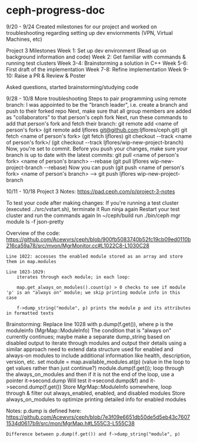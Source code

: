 # ceph-progress-doc

9/20 - 9/24
Created milestones for our project and worked on troubleshooting regarding setting up dev enviornments (VPN, Virtual Machines, etc)

Project 3 Milestones
Week 1: Set up dev environment (Read up on background information and code)
Week 2: Get familiar with commands & running test clusters
Week 3-4: Brainstorming a solution in C++
Week 5-6: First draft of the implementation
Week 7-8: Refine implementation
Week 9-10: Raise a PR & Review & Poster

Asked questions, started brainstorming/studying code

9/28 - 10/8
More troubleshooting
Steps to pair programming using remote branch:
  I was appointed to be the "branch leader", i.e. create a branch and push to their forked repo
  Next, make sure that all group members are added as "collaborators" to that person's ceph fork
  Next, run these commands to add that person's fork and fetch their branch:
  git remote add <name of person's fork> <url to their fork> (git remote add ljflores git@github.com:ljflores/ceph.git)
  git fetch <name of person's fork> (git fetch ljflores)
  git checkout --track <name of person's fork>/<name of branch> (git checkout --track ljflores/wip-new-project-branch)
  Now, you're set to commit. Before you push your changes, make sure your branch is up to date with the latest commits:
  git pull <name of person's fork> <name of person's branch> --rebase (git pull ljflores wip-new-project-branch --rebase)
  Now you can push (git push <name of person's fork> <name of person's branch> --> git push ljflores wip-new-project-branch

10/11 - 10/18
Project 3 Notes: https://pad.ceph.com/p/project-3-notes

To test your code after making changes:
If you're running a test cluster (executed ../src/vstart.sh), terminate it 
Run ninja again
Restart your test cluster and run the commands again
In ~/ceph/build run ./bin/ceph mgr module ls -f json-pretty

Overview of the code:
    https://github.com/Acewvrs/ceph/blob/900fb5083740b52fc19cb09ed0110b216ca59a78/src/mvon/MgrMonitor.cc#L1022C8-L1030C28
        
    Line 1022: accesses the enabled module stored as an array and store them in map.modules
        
    Line 1023-1029: 
        iterates through each module; in each loop:

        map.get_always_on_modules().count(p) > 0 checks to see if module 'p' is an "always on" module; we skip printing module info in this case
        
        f->dump_string("module", p) prints the module p and its attributes in formatted texts
        
Brainstorming:
Replace line 1028 with p.dump(f.get()), where p is the moduleinfo (MgrMap::ModuleInfo)
The condition that is "always on" currently continues; maybe make a separate dump_string based on disabled output to iterate through modules and output their details using a similar approach 
need to extend data structure used for enabled and always-on modules to include additional information like health, description, version, etc. 
set module = map.available_modules.at(p) (value in the loop to get values rather than just continue?)
module.dump(f.get());
loop through the always_on_modules and then if it is not the end of the loop, use a pointer it->second.dump Will test it->second.dump(&f) and it->second.dump(f.get())
Store MgrMap::ModuleInfo somewhere, loop through & filter out always_enabled, enabled, and disabled modules
Store always_on_modules to optimize printing detailed info for enabled modules


Notes:
    p.dump is defined here:
    https://github.com/Acewvrs/ceph/blob/7e3f09e6651db50de5d5eb43c76071534d0617b9/src/mon/MgrMap.h#L555C3-L555C38
    
    Difference between p.dump(f.get()) and f->dump_string("module", p)
